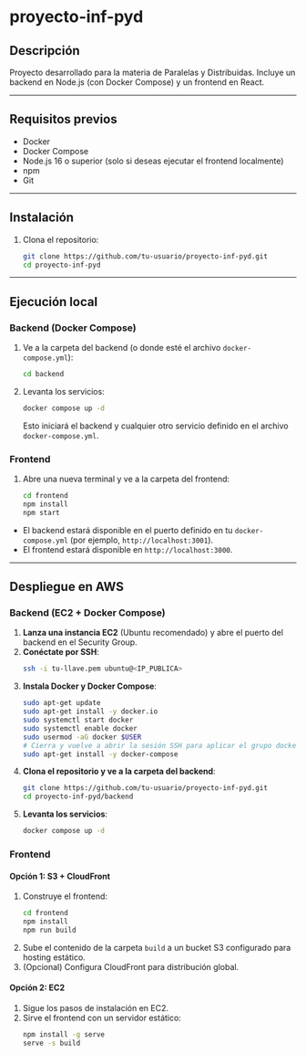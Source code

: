 # proyecto-inf-pyd

## Descripción

Proyecto desarrollado para la materia de Paralelas y Distribuidas. Incluye un backend en Node.js (con Docker Compose) y un frontend en React.

---

## Requisitos previos

- Docker
- Docker Compose
- Node.js 16 o superior (solo si deseas ejecutar el frontend localmente)
- npm
- Git

---

## Instalación

1. Clona el repositorio:
   ```sh
   git clone https://github.com/tu-usuario/proyecto-inf-pyd.git
   cd proyecto-inf-pyd
   ```

---

## Ejecución local

### Backend (Docker Compose)

1. Ve a la carpeta del backend (o donde esté el archivo `docker-compose.yml`):
   ```sh
   cd backend
   ```
2. Levanta los servicios:
   ```sh
   docker compose up -d
   ```
   Esto iniciará el backend y cualquier otro servicio definido en el archivo `docker-compose.yml`.

### Frontend

1. Abre una nueva terminal y ve a la carpeta del frontend:
   ```sh
   cd frontend
   npm install
   npm start
   ```

- El backend estará disponible en el puerto definido en tu `docker-compose.yml` (por ejemplo, `http://localhost:3001`).
- El frontend estará disponible en `http://localhost:3000`.

---

## Despliegue en AWS

### Backend (EC2 + Docker Compose)

1. **Lanza una instancia EC2** (Ubuntu recomendado) y abre el puerto del backend en el Security Group.
2. **Conéctate por SSH**:
   ```sh
   ssh -i tu-llave.pem ubuntu@<IP_PUBLICA>
   ```
3. **Instala Docker y Docker Compose**:
   ```sh
   sudo apt-get update
   sudo apt-get install -y docker.io
   sudo systemctl start docker
   sudo systemctl enable docker
   sudo usermod -aG docker $USER
   # Cierra y vuelve a abrir la sesión SSH para aplicar el grupo docker
   sudo apt-get install -y docker-compose
   ```
4. **Clona el repositorio y ve a la carpeta del backend**:
   ```sh
   git clone https://github.com/tu-usuario/proyecto-inf-pyd.git
   cd proyecto-inf-pyd/backend
   ```
5. **Levanta los servicios**:
   ```sh
   docker compose up -d
   ```

### Frontend

#### Opción 1: S3 + CloudFront

1. Construye el frontend:
   ```sh
   cd frontend
   npm install
   npm run build
   ```
2. Sube el contenido de la carpeta `build` a un bucket S3 configurado para hosting estático.
3. (Opcional) Configura CloudFront para distribución global.

#### Opción 2: EC2

1. Sigue los pasos de instalación en EC2.
2. Sirve el frontend con un servidor estático:
   ```sh
   npm install -g serve
   serve -s build
   ```

